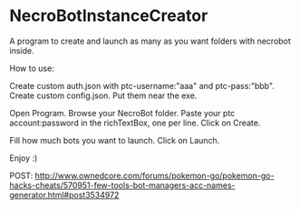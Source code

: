 # NecroBotInstanceCreator
A program to create and launch as many as you want folders with necrobot inside.

How to use:

Create custom auth.json with ptc-username:"aaa" and ptc-pass:"bbb".
Create custom config.json.
Put them near the exe.

Open Program.
Browse your NecroBot folder.
Paste your ptc account:password in the richTextBox, one per line.
Click on Create.

Fill how much bots you want to launch.
Click on Launch.


Enjoy :)


POST: http://www.ownedcore.com/forums/pokemon-go/pokemon-go-hacks-cheats/570951-few-tools-bot-managers-acc-names-generator.html#post3534972
